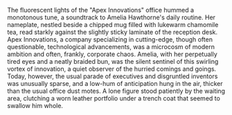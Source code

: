 The fluorescent lights of the "Apex Innovations" office hummed a monotonous tune, a soundtrack to Amelia Hawthorne's daily routine.  Her nameplate, nestled beside a chipped mug filled with lukewarm chamomile tea, read starkly against the slightly sticky laminate of the reception desk.  Apex Innovations, a company specializing in cutting-edge, though often questionable, technological advancements, was a microcosm of modern ambition and often, frankly, corporate chaos.  Amelia, with her perpetually tired eyes and a neatly braided bun, was the silent sentinel of this swirling vortex of innovation, a quiet observer of the hurried comings and goings.  Today, however, the usual parade of executives and disgruntled inventors was unusually sparse, and a low-hum of anticipation hung in the air, thicker than the usual office dust motes.  A lone figure stood patiently by the waiting area, clutching a worn leather portfolio under a trench coat that seemed to swallow him whole.
